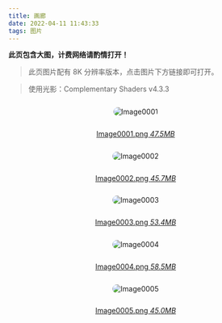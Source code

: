 ```yaml
---
title: 画廊
date: 2022-04-11 11:43:33
tags: 图片
---
```


**此页包含大图，计费网络请酌情打开！**

<!--more-->

> 此页图片配有 8K 分辨率版本，点击图片下方链接即可打开。

> 使用光影：Complementary Shaders v4.3.3

<style type="text/css">

img {
    margin: 0.8rem 0.4rem;
    border-radius: 3.2rem;
}

.thumbnail_card {
    text-align: center;
    padding: 0rem 0rem;
}

</style>

<div class="thumbnail_card">

![Image0001](/images/post/画廊/Image0001_thumbnail.png)

<a href="/images/post/画廊/Image0001.png">Image0001.png *47.5MB*</a></div>

<div class="thumbnail_card">

![Image0002](/images/post/画廊/Image0002_thumbnail.png)

<a href="/images/post/画廊/Image0002.png">Image0002.png *45.7MB*</a></div>

<div class="thumbnail_card">

![Image0003](/images/post/画廊/Image0003_thumbnail.png)

<a href="/images/post/画廊/Image0003.png">Image0003.png *53.4MB*</a></div>

<div class="thumbnail_card">

![Image0004](/images/post/画廊/Image0004_thumbnail.png)

<a href="/images/post/画廊/Image0004.png">Image0004.png *58.5MB*</a></div>

<div class="thumbnail_card">

![Image0005](/images/post/画廊/Image0005_thumbnail.png)

<a href="/images/post/画廊/Image0005.png">Image0005.png *45.0MB*</a></div>